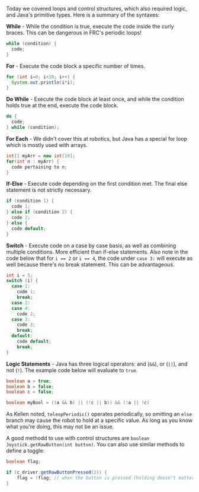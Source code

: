 Today we covered loops and control structures, which also required logic, and Java's primitive types. Here is a summary of the syntaxes:

**While** - While the condition is true, execute the code inside the curly braces. This can be dangerous in FRC's periodic loops!
```java
while (condition) {
  code;
}
```

**For** - Execute the code block a specific number of times.
```java
for (int i=0; i<10; i++) {
  System.out.println(i*i);
}
```

**Do While** - Execute the code block at least once, and while the condition holds true at the end, execute the code block.
```java
do {
  code;
} while (condition);
```

**For Each** - We didn't cover this at robotics, but Java has a special for loop which is mostly used with arrays.
```java
int[] myArr = new int[10];
for(int n : myArr) {
  code pertaining to n;
}
```

**If-Else** - Execute code depending on the first condition met. The final else statement is not strictly necessary.
```java
if (condition 1) {
  code 1;
} else if (condition 2) {
  code 2;
} else {
  code default;
}
```

**Switch** - Execute code on a case by case basis, as well as combining multiple conditions. More efficient than if-else statements. Also note in the code below that for `i == 2` or `i == 4`, the code under `case 3:` will execute as well because there's no break statement. This can be advantageous.
```java
int i = 5;
switch (i) {
  case 1:
    code 1;
    break;
  case 2:
  case 4:
    code 2;
  case 3:
    code 3;
    break;
  default:
    code default;
    break;
}
```

**Logic Statements** - Java has three logical operators: and (`&&`), or (`||`), and not (`!`). The example code below will evaluate to `true`.
```java
boolean a = true;
boolean b = false;
boolean c = false;

boolean myBool = ((a && b) || (!c || b)) && (!a || !c)
```

As Kellen noted, `teleopPeriodic()` operates periodically, so omitting an `else` branch may cause the robot to hold at a specific value. As long as you know what you're doing, this may not be an issue.

A good methodd to use with control structures are `boolean Joystick.getRawButton(int button)`. You can also use similar methods to define a toggle:
```java
boolean flag;

if (c_driver.getRawButtonPressed(2)) {
    flag = !flag; // when the button is pressed (holding doesn't matter), invert the state of the flag
}
```
